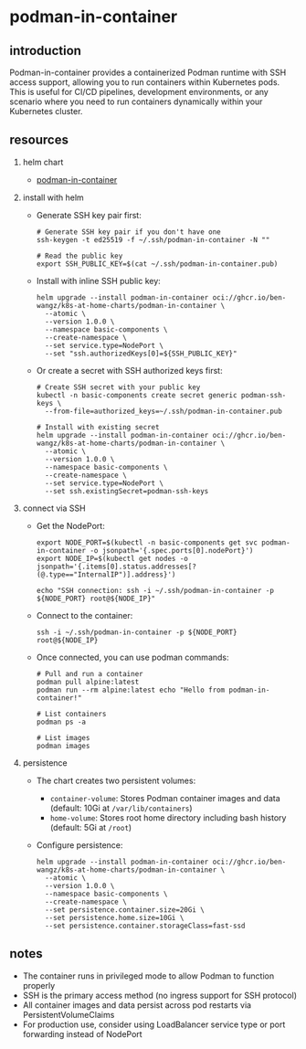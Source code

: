 # podman-in-container

## introduction

Podman-in-container provides a containerized Podman runtime with SSH access support, allowing you to run containers within Kubernetes pods. This is useful for CI/CD pipelines, development environments, or any scenario where you need to run containers dynamically within your Kubernetes cluster.

## resources

1. helm chart
    * [podman-in-container](chart/)

2. install with helm
    * Generate SSH key pair first:
      ```shell
      # Generate SSH key pair if you don't have one
      ssh-keygen -t ed25519 -f ~/.ssh/podman-in-container -N ""

      # Read the public key
      export SSH_PUBLIC_KEY=$(cat ~/.ssh/podman-in-container.pub)
      ```

    * Install with inline SSH public key:
      ```shell
      helm upgrade --install podman-in-container oci://ghcr.io/ben-wangz/k8s-at-home-charts/podman-in-container \
        --atomic \
        --version 1.0.0 \
        --namespace basic-components \
        --create-namespace \
        --set service.type=NodePort \
        --set "ssh.authorizedKeys[0]=${SSH_PUBLIC_KEY}"
      ```

    * Or create a secret with SSH authorized keys first:
      ```shell
      # Create SSH secret with your public key
      kubectl -n basic-components create secret generic podman-ssh-keys \
        --from-file=authorized_keys=~/.ssh/podman-in-container.pub

      # Install with existing secret
      helm upgrade --install podman-in-container oci://ghcr.io/ben-wangz/k8s-at-home-charts/podman-in-container \
        --atomic \
        --version 1.0.0 \
        --namespace basic-components \
        --create-namespace \
        --set service.type=NodePort \
        --set ssh.existingSecret=podman-ssh-keys
      ```

3. connect via SSH
    * Get the NodePort:
      ```shell
      export NODE_PORT=$(kubectl -n basic-components get svc podman-in-container -o jsonpath='{.spec.ports[0].nodePort}')
      export NODE_IP=$(kubectl get nodes -o jsonpath='{.items[0].status.addresses[?(@.type=="InternalIP")].address}')

      echo "SSH connection: ssh -i ~/.ssh/podman-in-container -p ${NODE_PORT} root@${NODE_IP}"
      ```

    * Connect to the container:
      ```shell
      ssh -i ~/.ssh/podman-in-container -p ${NODE_PORT} root@${NODE_IP}
      ```

    * Once connected, you can use podman commands:
      ```shell
      # Pull and run a container
      podman pull alpine:latest
      podman run --rm alpine:latest echo "Hello from podman-in-container!"

      # List containers
      podman ps -a

      # List images
      podman images
      ```

4. persistence
    * The chart creates two persistent volumes:
        - `container-volume`: Stores Podman container images and data (default: 10Gi at `/var/lib/containers`)
        - `home-volume`: Stores root home directory including bash history (default: 5Gi at `/root`)

    * Configure persistence:
      ```shell
      helm upgrade --install podman-in-container oci://ghcr.io/ben-wangz/k8s-at-home-charts/podman-in-container \
        --atomic \
        --version 1.0.0 \
        --namespace basic-components \
        --create-namespace \
        --set persistence.container.size=20Gi \
        --set persistence.home.size=10Gi \
        --set persistence.container.storageClass=fast-ssd
      ```

## notes

- The container runs in privileged mode to allow Podman to function properly
- SSH is the primary access method (no ingress support for SSH protocol)
- All container images and data persist across pod restarts via PersistentVolumeClaims
- For production use, consider using LoadBalancer service type or port forwarding instead of NodePort

